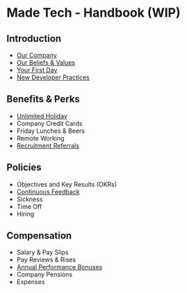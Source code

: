 # Made Tech - Handbook (WIP)


Introduction
--
* [Our Company](company/company.md)
* [Our Beliefs & Values](company/beliefs_and_values.md)
* [Your First Day](company/first_day.md)
* [New Developer Practices](company/things_we_like.md)

Benefits & Perks
--
* [Unlimited Holiday](benefits/unlimited_holiday.md)
* Company Credit Cards
* Friday Lunches & Beers
* Remote Working
* [Recruitment Referrals](benefits/recruitment_referrals.md)

Policies
--
* Objectives and Key Results (OKRs)
* [Continuous Feedback](policies/continuous_feedback.md)
* Sickness
* Time Off 
* Hiring

Compensation
--
* Salary & Pay Slips
* Pay Reviews & Rises
* [Annual Performance Bonuses](compensation/peformance_bonus.md)
* Company Pensions
* Expenses